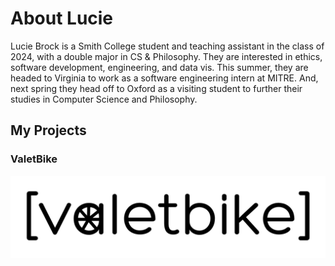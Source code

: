# About Lucie

Lucie Brock is a Smith College student and teaching assistant in the class of 2024, with a double major in CS & Philosophy. They are interested in ethics, software development, engineering, and data vis. This summer, they are headed to Virginia to work as a software engineering intern at MITRE. And, next spring they head off to Oxford as a visiting student to further their studies in Computer Science and Philosophy.

## My Projects

### ValetBike
![ValetBike logo](images/valetbike_logo3.png)